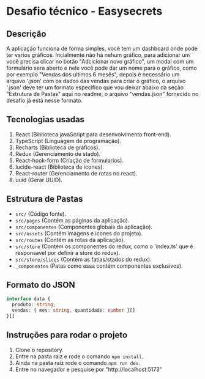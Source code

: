 # Desafio técnico - Easysecrets

## Descrição

A aplicação funciona de forma simples, você tem um dashboard onde pode ter varios gráficos. Incialmente não há
nehum gráfico, para adicionar um você precisa clicar no botão "Adcicionar novo gráfico", um modal com um formulário sera aberto e nele
você pode dar um nome para o gráfico, como por exemplo "Vendas dos ultimos 6 mesês", depois é necessário um arquivo '.json' com os dados das vendas para criar o gráfico,
o arquivo '.json' deve ter um formato especifico que vou deixar abaixo da seção "Estrutura de Pastas" aqui no readme, o arquivo "vendas.json" fornecido
no desafio já está nesse formato.

## Tecnologias usadas

1. React (Biblioteca javaScript para desenvolvimento front-end).
2. TypeScript (Linguagem de programação).
3. Recharts (Biblioteca de gráficos).
4. Redux (Gerenciamento de stado).
5. React-hook-form (Criação de formularios).
6. lucide-react (Biblioteca de icones).
7. React-router (Gerenciamento de rotas no react).
8. uuid (Gerar UUID).

## Estrutura de Pastas

- `src/` (Código fonte).
- `src/pages` (Contém as páginas da aplicação).
- `src/componentes` (Componentes globais da aplicação).
- `src/assets` (Contém imagens e icones do projeto).
- `src/routes` (Contém as rotas da aplicação).
- `src/store` (Contém os componentes do redux, como o 'index.ts' que é responsavel por definir a store do redux).
- `src/store/slices` (Contém as fatias/stados do redux).
- `_componentes` (Patas como essa contém componentes exclusivos).

## Formato do JSON

```typescript
interface data {
  produto: string;
  vendas: { mes: string, quantidade: number }[]
}[]
```

## Instruções para rodar o projeto

1. Clone o repository.
2. Entre na pasta raiz e rode o comando `npm install`.
3. Ainda na pasta raiz rode o comando `npm run dev`.
4. Entre no navegador e pesquise por "http://localhost:5173"




